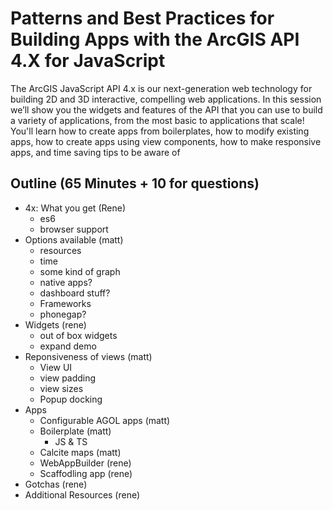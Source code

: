 
# Patterns and Best Practices for Building Apps with the ArcGIS API 4.X for JavaScript

The ArcGIS JavaScript API 4.x is our next-generation web technology for building 2D and 3D interactive, compelling web applications. In this session we’ll show you the widgets and features of the API that you can use to build a variety of applications, from the most basic to applications that scale! You'll learn how to create apps from boilerplates, how to modify existing apps, how to create apps using view components, how to make responsive apps, and time saving tips to be aware of

## Outline (65 Minutes + 10 for questions)

- 4x: What you get (Rene)
  - es6
  - browser support
- Options available (matt)
  - resources
  - time
  - some kind of graph
  - native apps?
  - dashboard stuff?
  - Frameworks
  - phonegap?
- Widgets (rene)
  - out of box widgets
  - expand demo
- Reponsiveness of views (matt)
  - View UI
  - view padding
  - view sizes
  - Popup docking
- Apps
  - Configurable AGOL apps (matt)
  - Boilerplate (matt)
    - JS & TS
  - Calcite maps (matt)
  - WebAppBuilder (rene)
  - Scaffodling app (rene)
- Gotchas (rene)
- Additional Resources (rene)
